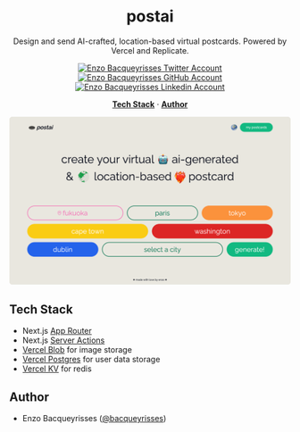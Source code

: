 <h1 align="center">postai</h1>

<p align="center">
  Design and send AI-crafted, location-based virtual postcards. Powered by Vercel and Replicate.
</p>

<p align="center">
  <a href="https://twitter.com/bacqueyrisses">
    <img src="https://cdn.jsdelivr.net/npm/simple-icons@v5.15.0/icons/twitter.svg" style="width: 19px; height: auto;" alt="Enzo Bacqueyrisses Twitter Account" />
  </a>
  <a href="https://github.com/bacqueyrisses">
    <img src="https://cdn.jsdelivr.net/npm/simple-icons@v5.15.0/icons/github.svg"  style="width: 19px; height: auto;" alt="Enzo Bacqueyrisses GitHub Account" />
  </a>
    <a href="https://www.linkedin.com/in/bacqueyrisses/">
    <img src="https://cdn.jsdelivr.net/npm/simple-icons@v5.15.0/icons/linkedin.svg"  style="width: 19px; height: auto;" alt="Enzo Bacqueyrisses Linkedin Account" />
  </a>
</p>

<p align="center">
  <a href="#tech-stack"><strong>Tech Stack</strong></a> ·
  <a href="#author"><strong>Author</strong></a>
</p>

<a href="https://www.postai.enzo.codes">
    <img alt="Design and send AI-crafted, location-based virtual postcards." src="/app/opengraph-image.png">
</a>

<br/>

## Tech Stack

- Next.js [App Router](https://nextjs.org/docs/app)
- Next.js [Server Actions](https://nextjs.org/docs/app/api-reference/functions/server-actions)
- [Vercel Blob](https://vercel.com/storage/blob) for image storage
- [Vercel Postgres](https://vercel.com/storage/postgres) for user data storage
- [Vercel KV](https://vercel.com/storage/kv) for redis

## Author

- Enzo Bacqueyrisses ([@bacqueyrisses](https://twitter.com/bacqueyrisses))
